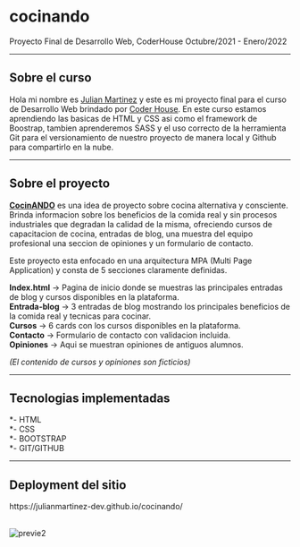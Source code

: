 # cocinando
Proyecto Final de Desarrollo Web, CoderHouse Octubre/2021 - Enero/2022

<hr>
<h2>Sobre el curso</h2>

Hola mi nombre es <a href="https://www.linkedin.com/in/julian-martinez-5b846750" target="_blank">Julian Martinez</a> y este es mi proyecto final para el curso de Desarrollo Web brindado por <a href="https://www.coderhouse.com/" target="_blank">Coder House</a>.
En este curso estamos aprendiendo las basicas de HTML y CSS asi como el framework de Boostrap, tambien aprenderemos SASS y el uso correcto de la herramienta Git para el versionamiento de nuestro proyecto de manera local y Github para compartirlo en la nube.

<hr>
<h2>Sobre el proyecto</h2>

<a href="https://julianmartinez-dev.github.io/cocinando/" target="_blank"><b>CocinANDO</b></a> es una idea de proyecto sobre cocina alternativa y consciente. Brinda informacion sobre los beneficios de la comida real y sin procesos industriales que degradan la calidad de la misma, ofreciendo cursos de capacitacion de cocina, entradas de blog, una muestra del equipo profesional una seccion de opiniones y un formulario de contacto.
 
Este proyecto esta enfocado en una arquitectura MPA (Multi Page Application) y consta de 5 secciones claramente definidas.

 <b>Index.html</b> -> Pagina de inicio donde se muestras las principales entradas de blog y cursos disponibles en la plataforma.<br>
 <b>Entrada-blog</b> -> 3 entradas de blog mostrando los principales beneficios de la comida real y tecnicas para cocinar.<br>
 <b>Cursos</b> -> 6 cards con los cursos disponibles en la plataforma.<br>
 <b>Contacto</b> -> Formulario de contacto con validacion incluida.<br>
 <b>Opiniones</b> -> Aqui se muestran opiniones de antiguos alumnos.<br>
 
 <i>(El contenido de cursos y opiniones son ficticios)</i>
 
 <hr>
<h2>Tecnologias implementadas</h2>

  *- HTML<br>
  *- CSS<br>
  *- BOOTSTRAP<br>
  *- GIT/GITHUB<br>
  
  <hr>
  <h2>Deployment del sitio</h2>
  https://julianmartinez-dev.github.io/cocinando/<br><br>
  
  ![previe2](https://user-images.githubusercontent.com/93665971/145679046-97ea4582-22d2-43af-9879-a4ad8e15f1b0.jpg)

